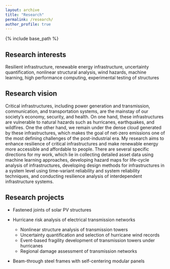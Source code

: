 ```yaml
---
layout: archive
title: "Research"
permalink: /research/
author_profile: true
---
```


{% include base_path %}

## Research interests
Resilient infrastructure, renewable energy infrastructure, uncertainty quantification, nonlinear structural analysis, wind hazards, machine learning, high performance computing, experimental testing of structures

## Research vision
Critical infrastructures, including power generation and transmission, communication, and transportation systems, are the mainstay of our society’s economy, security, and health. On one hand, these infrastructures are vulnerable to natural hazards such as hurricanes, earthquakes, and wildfires. One the other hand, we remain under the dense cloud generated by these infrastructures, which makes the goal of net-zero emissions one of the most defining challenges of the post-industrial era. My research aims to enhance resilience of critical infrastructures and make renewable energy more accessible and affordable to people. There are several specific directions for my work, which lie in collecting detailed asset data using machine learning approaches, developing hazard maps for life-cycle analysis of infrastructures, developing design methods for infrastructures in a system level using time-variant reliability and system reliability techniques, and conducting resilience analysis of interdependent infrastructure systems.
  
## Research projects
* Fastened joints of solar PV structures

* Hurricane risk analysis of electrical transmission networks
  * Nonlinear structure analysis of transmission towers
  * Uncertainty quantification and selection of hurricane wind records
  * Event-based fragility development of transmission towers under hurricanes
  * Regional damage assessment of transmission networks

* Beam-through steel frames with self-centering modular panels